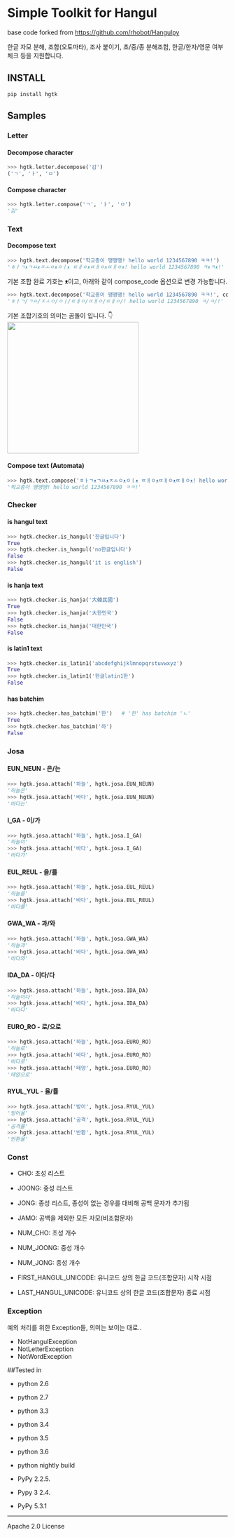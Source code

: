Simple Toolkit for Hangul
=========================
base code forked from https://github.com/rhobot/Hangulpy

한글 자모 분해, 조합(오토마타), 조사 붙이기, 초/중/종 분해조합, 한글/한자/영문 여부 체크 등을 지원합니다.

## INSTALL
```
pip install hgtk
```

## Samples
### Letter
#### Decompose character
```python
>>> hgtk.letter.decompose('감')
('ㄱ', 'ㅏ', 'ㅁ')
```
#### Compose character
```python
>>> hgtk.letter.compose('ㄱ', 'ㅏ', 'ㅁ')
'감'
```

### Text
#### Decompose text
```python
>>> hgtk.text.decompose('학교종이 땡땡땡! hello world 1234567890 ㅋㅋ!')
'ㅎㅏㄱᴥㄱㅛᴥㅈㅗㅇᴥㅇㅣᴥ ㄸㅐㅇᴥㄸㅐㅇᴥㄸㅐㅇᴥ! hello world 1234567890 ㅋᴥㅋᴥ!'
```

기본 조합 완료 기호는 ᴥ이고, 아래와 같이 compose_code 옵션으로 변경 가능합니다.
```python
>>> hgtk.text.decompose('학교종이 땡땡땡! hello world 1234567890 ㅋㅋ!', compose_code='/')
'ㅎㅏㄱ/ㄱㅛ/ㅈㅗㅇ/ㅇㅣ/ㄸㅐㅇ/ㄸㅐㅇ/ㄸㅐㅇ/! hello world 1234567890 ㅋ/ㅋ/!'
```
기본 조합기호의 의미는 곰돌이 입니다. 👇  
<img src='https://user-images.githubusercontent.com/3307964/136328328-a5dea3b0-4731-48a5-881a-fae9b2c83dba.png' width=300/>

#### Compose text (Automata)
```python
>>> hgtk.text.compose('ㅎㅏㄱᴥㄱㅛᴥㅈㅗㅇᴥㅇㅣᴥ ㄸㅐㅇᴥㄸㅐㅇᴥㄸㅐㅇᴥ! hello world 1234567890 ㅋᴥㅋᴥ!')
'학교종이 땡땡땡! hello world 1234567890 ㅋㅋ!'
```

### Checker

#### is hangul text
```python
>>> hgtk.checker.is_hangul('한글입니다')
True
>>> hgtk.checker.is_hangul('no한글입니다')
False
>>> hgtk.checker.is_hangul('it is english')
False
```

#### is hanja text
```python
>>> hgtk.checker.is_hanja('大韓民國')
True
>>> hgtk.checker.is_hanja('大한민국')
False
>>> hgtk.checker.is_hanja('대한민국')
False
```

#### is latin1 text
```python
>>> hgtk.checker.is_latin1('abcdefghijklmnopqrstuvwxyz')
True
>>> hgtk.checker.is_latin1('한글latin1한')
False
````

#### has batchim
```python
>>> hgtk.checker.has_batchim('한')   # '한' has batchim 'ㄴ'
True
>>> hgtk.checker.has_batchim('하')
False
```


### Josa
#### EUN_NEUN - 은/는
```python
>>> hgtk.josa.attach('하늘', hgtk.josa.EUN_NEUN)
'하늘은'
>>> hgtk.josa.attach('바다', hgtk.josa.EUN_NEUN)
'바다는'
```
#### I_GA - 이/가
```python
>>> hgtk.josa.attach('하늘', hgtk.josa.I_GA)
'하늘이'
>>> hgtk.josa.attach('바다', hgtk.josa.I_GA)
'바다가'
```
#### EUL_REUL - 을/를 
```python
>>> hgtk.josa.attach('하늘', hgtk.josa.EUL_REUL)
'하늘을'
>>> hgtk.josa.attach('바다', hgtk.josa.EUL_REUL)
'바다를'
```
#### GWA_WA - 과/와 
```python
>>> hgtk.josa.attach('하늘', hgtk.josa.GWA_WA)
'하늘과'
>>> hgtk.josa.attach('바다', hgtk.josa.GWA_WA)
'바다와'
```
#### IDA_DA - 이다/다 
```python
>>> hgtk.josa.attach('하늘', hgtk.josa.IDA_DA)
'하늘이다'
>>> hgtk.josa.attach('바다', hgtk.josa.IDA_DA)
'바다다'
```
#### EURO_RO - 로/으로
```python
>>> hgtk.josa.attach('하늘', hgtk.josa.EURO_RO)
'하늘로'
>>> hgtk.josa.attach('바다', hgtk.josa.EURO_RO)
'바다로'
>>> hgtk.josa.attach('태양', hgtk.josa.EURO_RO)
'태양으로'
```
#### RYUL_YUL - 율/률
```python
>>> hgtk.josa.attach('방어', hgtk.josa.RYUL_YUL)
'방어율'
>>> hgtk.josa.attach('공격', hgtk.josa.RYUL_YUL)
'공격률'
>>> hgtk.josa.attach('반환', hgtk.josa.RYUL_YUL)
'반환율'
```

### Const
* CHO: 초성 리스트
* JOONG: 중성 리스트
* JONG: 종성 리스트, 종성이 없는 경우를 대비해 공백 문자가 추가됨

* JAMO: 공백을 제외한 모든 자모(비조합문자)

* NUM_CHO: 초성 개수
* NUM_JOONG: 중성 개수
* NUM_JONG: 종성 개수 

* FIRST_HANGUL_UNICODE: 유니코드 상의 한글 코드(조합문자) 시작 시점
* LAST_HANGUL_UNICODE: 유니코드 상의 한글 코드(조합문자) 종료 시점 

### Exception
예외 처리를 위한 Exception들, 의미는 보이는 대로..
* NotHangulException
* NotLetterException
* NotWordException


##Tested in
- python 2.6
- python 2.7
- python 3.3
- python 3.4
- python 3.5
- python 3.6
- python nightly build

- PyPy 2.2.5.
- Pypy 3 2.4.
- PyPy 5.3.1


----

Apache 2.0 License
